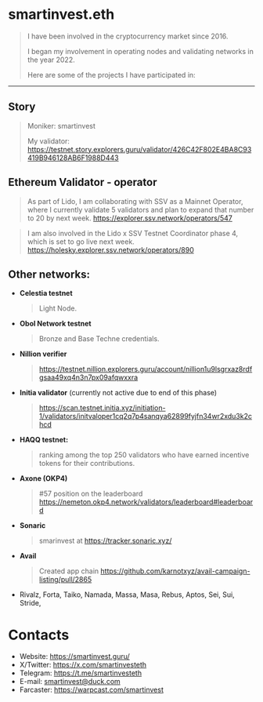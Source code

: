# smartinvest.eth

> I have been involved in the cryptocurrency market since 2016.
>
> I began my involvement in operating nodes and validating networks in the year 2022.
>
> Here are some of the projects I have participated in:

---

## Story

> Moniker: smartinvest
>
> My validator:
> https://testnet.story.explorers.guru/validator/426C42F802E4BA8C93419B946128AB6F1988D443

## Ethereum Validator - operator

> As part of Lido, I am collaborating with SSV as a Mainnet Operator, where I currently validate 5 validators and plan to expand that number to 20 by next week.
> https://explorer.ssv.network/operators/547

> I am also involved in the Lido x SSV Testnet Coordinator phase 4, which is set to go live next week.
> https://holesky.explorer.ssv.network/operators/890

## Other networks:

- **Celestia testnet**

  > Light Node.

- **Obol Network testnet**

  > Bronze and Base Techne credentials.

- **Nillion verifier**

  > https://testnet.nillion.explorers.guru/account/nillion1u9lsgrxaz8rdfgsaa49xq4n3n7px09afqwxxra

- **Initia validator** (currently not active due to end of this phase)

  > https://scan.testnet.initia.xyz/initiation-1/validators/initvaloper1cq2q7p4sanqya62899fyjfn34wr2xdu3k2chcd

- **HAQQ testnet:**

  > ranking among the top 250 validators who have earned incentive tokens for their contributions.

- **Axone (OKP4)**

  > #57 position on the leaderboard https://nemeton.okp4.network/validators/leaderboard#leaderboard

- **Sonaric**

  > smarinvest at https://tracker.sonaric.xyz/

- **Avail**

  > Created app chain https://github.com/karnotxyz/avail-campaign-listing/pull/2865

- Rivalz, Forta, Taiko, Namada, Massa, Masa, Rebus, Aptos, Sei, Sui, Stride,

# Contacts

- Website: https://smartinvest.guru/
- X/Twitter: https://x.com/smartinvesteth
- Telegram: https://t.me/smartinvesteth
- E-mail: smartinvest@duck.com
- Farcaster: https://warpcast.com/smartinvest
